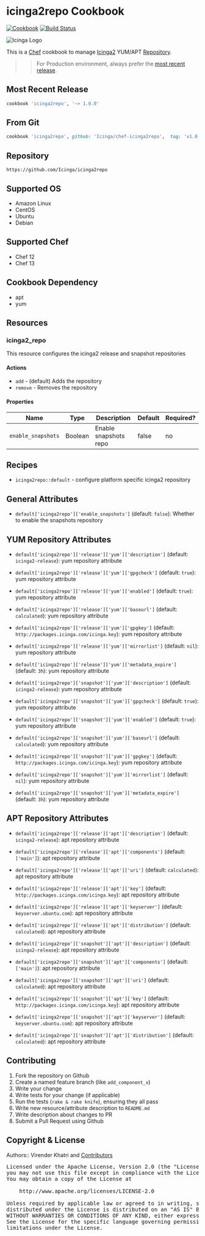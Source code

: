 icinga2repo Cookbook
================

[![Cookbook](https://img.shields.io/github/tag/Icinga/chef-icinga2repo.svg)](https://github.com/Icinga/chef-icinga2repo) [![Build Status](https://travis-ci.org/Icinga/chef-icinga2repo.svg?branch=master)](https://travis-ci.org/Icinga/chef-icinga2repo)

![Icinga Logo](https://www.icinga.com/wp-content/uploads/2014/06/icinga_logo.png)

This is a [Chef] cookbook to manage [Icinga2] YUM/APT [Repository].


>> For Production environment, always prefer the [most recent release](https://supermarket.chef.io/cookbooks/icinga2repo).


## Most Recent Release

```ruby
cookbook 'icinga2repo', '~> 1.0.0'
```


## From Git

```ruby
cookbook 'icinga2repo', github: 'Icinga/chef-icinga2repo',  tag: 'v1.0.0'
```


## Repository

```
https://github.com/Icinga/icinga2repo
```


## Supported OS

- Amazon Linux
- CentOS
- Ubuntu
- Debian


## Supported Chef

- Chef 12
- Chef 13


## Cookbook Dependency

- apt
- yum


## Resources

### icinga2_repo

This resource configures the icinga2 release and snapshot repositories

#### Actions

- `add` - (default) Adds the repository
- `remove` - Removes the repository

#### Properties

Name               | Type       | Description           | Default | Required?
------------------ | ---------- | --------------------- | ------- | ---------
`enable_snapshots` | Boolean    | Enable snapshots repo | false   | no


## Recipes

- `icinga2repo::default` - configure platform specific icinga2 repository


## General Attributes

* `default['icinga2repo']['enable_snapshots']` (default: `false`): Whether to enable the snapshots repository

## YUM Repository Attributes

* `default['icinga2repo']['release']['yum']['description']` (default: `icinga2-release`): yum repository attribute

* `default['icinga2repo']['release']['yum']['gpgcheck']` (default: `true`): yum repository attribute

* `default['icinga2repo']['release']['yum']['enabled']` (default: `true`): yum repository attribute

* `default['icinga2repo']['release']['yum']['baseurl']` (default: `calculated`): yum repository attribute

* `default['icinga2repo']['release']['yum']['gpgkey']` (default: `http://packages.icinga.com/icinga.key`): yum repository attribute

* `default['icinga2repo']['release']['yum']['mirrorlist']` (default: `nil`): yum repository attribute

* `default['icinga2repo']['release']['yum']['metadata_expire']` (default: `3h`): yum repository attribute

* `default['icinga2repo']['snapshot']['yum']['description']` (default: `icinga2-release`): yum repository attribute

* `default['icinga2repo']['snapshot']['yum']['gpgcheck']` (default: `true`): yum repository attribute

* `default['icinga2repo']['snapshot']['yum']['enabled']` (default: `true`): yum repository attribute

* `default['icinga2repo']['snapshot']['yum']['baseurl']` (default: `calculated`): yum repository attribute

* `default['icinga2repo']['snapshot']['yum']['gpgkey']` (default: `http://packages.icinga.com/icinga.key`): yum repository attribute

* `default['icinga2repo']['snapshot']['yum']['mirrorlist']` (default: `nil`): yum repository attribute

* `default['icinga2repo']['snapshot']['yum']['metadata_expire']` (default: `3h`): yum repository attribute


## APT Repository Attributes

* `default['icinga2repo']['release']['apt']['description']` (default: `icinga2-release`): apt repository attribute

* `default['icinga2repo']['release']['apt']['components']` (default: `['main']`): apt repository attribute

* `default['icinga2repo']['release']['apt']['uri']` (default: `calculated`): apt repository attribute

* `default['icinga2repo']['release']['apt']['key']` (default: `http://packages.icinga.com/icinga.key`): apt repository attribute

* `default['icinga2repo']['release']['apt']['keyserver']` (default: `keyserver.ubuntu.com`): apt repository attribute

* `default['icinga2repo']['release']['apt']['distribution']` (default: `calculated`): apt repository attribute

* `default['icinga2repo']['snapshot']['apt']['description']` (default: `icinga2-release`): apt repository attribute

* `default['icinga2repo']['snapshot']['apt']['components']` (default: `['main']`): apt repository attribute

* `default['icinga2repo']['snapshot']['apt']['uri']` (default: `calculated`): apt repository attribute

* `default['icinga2repo']['snapshot']['apt']['key']` (default: `http://packages.icinga.com/icinga.key`): apt repository attribute

* `default['icinga2repo']['snapshot']['apt']['keyserver']` (default: `keyserver.ubuntu.com`): apt repository attribute

* `default['icinga2repo']['snapshot']['apt']['distribution']` (default: `calculated`): apt repository attribute


## Contributing

1. Fork the repository on Github
2. Create a named feature branch (like `add_component_x`)
3. Write your change
4. Write tests for your change (if applicable)
5. Run the tests (`rake & rake knife`), ensuring they all pass
6. Write new resource/attribute description to `README.md`
7. Write description about changes to PR
8. Submit a Pull Request using Github


## Copyright & License

Authors:: Virender Khatri and [Contributors]

<pre>
Licensed under the Apache License, Version 2.0 (the "License");
you may not use this file except in compliance with the License.
You may obtain a copy of the License at

    http://www.apache.org/licenses/LICENSE-2.0

Unless required by applicable law or agreed to in writing, software
distributed under the License is distributed on an "AS IS" BASIS,
WITHOUT WARRANTIES OR CONDITIONS OF ANY KIND, either express or implied.
See the License for the specific language governing permissions and
limitations under the License.
</pre>


[Chef]: https://www.chef.io/
[Icinga2]: https://www.icinga.com/
[Repository]: https://packages.icinga.com/
[Contributors]: https://github.com/Icinga/chef-icinga2repo/graphs/contributors
